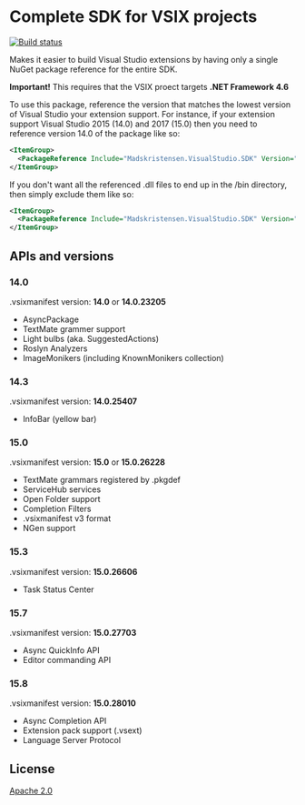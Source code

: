 # Complete SDK for VSIX projects

[![Build status](https://ci.appveyor.com/api/projects/status/uq0qw8tybu13df13?svg=true)](https://ci.appveyor.com/project/madskristensen/madskristensen-visualstudio-sdk)

Makes it easier to build Visual Studio extensions by having only a single NuGet package reference for the entire SDK.

**Important!** This requires that the VSIX proect targets **.NET Framework 4.6**

To use this package, reference the version that matches the lowest version of Visual Studio your extension support. For instance, if your extension support Visual Studio 2015 (14.0) and 2017 (15.0) then you need to reference version 14.0 of the package like so:

```xml
<ItemGroup>
  <PackageReference Include="Madskristensen.VisualStudio.SDK" Version="14.0.0-beta3" />
</ItemGroup>
```

If you don't want all the referenced .dll files to end up in the /bin directory, then simply exclude them like so:

```xml
<ItemGroup>
  <PackageReference Include="Madskristensen.VisualStudio.SDK" Version="14.0.0-beta3" ExcludeAssets="runtime" />
</ItemGroup>
```

## APIs and versions

### 14.0 
.vsixmanifest version: **14.0** or **14.0.23205**

* AsyncPackage
* TextMate grammer support
* Light bulbs (aka. SuggestedActions)
* Roslyn Analyzers
* ImageMonikers (including KnownMonikers collection)

### 14.3 
.vsixmanifest version: **14.0.25407**

* InfoBar (yellow bar)

### 15.0 
.vsixmanifest version: **15.0** or **15.0.26228**

* TextMate grammars registered by .pkgdef
* ServiceHub services
* Open Folder support
* Completion Filters
* .vsixmanifest v3 format
* NGen support

### 15.3
.vsixmanifest version: **15.0.26606**

* Task Status Center

### 15.7 
.vsixmanifest version: **15.0.27703**

* Async QuickInfo API
* Editor commanding API

### 15.8 
.vsixmanifest version: **15.0.28010**

* Async Completion API
* Extension pack support (.vsext)
* Language Server Protocol

## License
[Apache 2.0](LICENSE)
